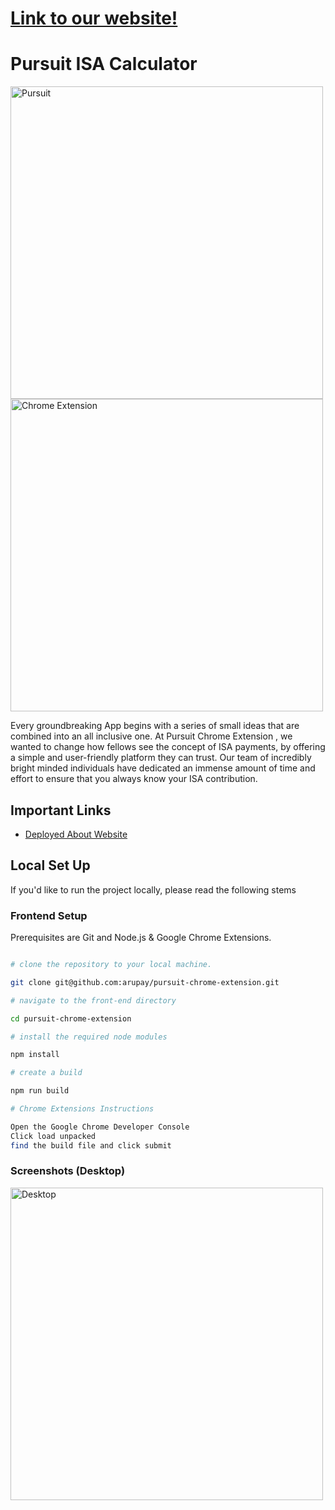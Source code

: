 # [Link to our website!](https://augustorupay.wixsite.com/pursuit-chrome-exten)

# Pursuit  ISA Calculator 

<img width="500" alt=" Pursuit " src="https://user-images.githubusercontent.com/96318127/200187434-7d45182e-3848-4374-8e53-54e3c67820f2.png">
<img width="500" alt="  Chrome Extension" src="https://user-images.githubusercontent.com/96318127/200187366-31a18591-739d-4acf-83dd-497343ce43ff.png">

Every groundbreaking App begins with a series of small ideas that are combined into an all inclusive one. At Pursuit Chrome Extension , we wanted to change how fellows see the concept of ISA payments, by offering a simple and user-friendly platform they can trust. Our team of incredibly bright minded individuals have dedicated an immense amount of time and effort to ensure that you always know your ISA contribution.

## Important Links

- [Deployed About Website](https://augustorupay.wixsite.com/pursuit-chrome-exten)

## Local Set Up

If you'd like to run the project locally, please read the following stems

### Frontend Setup

Prerequisites are Git and Node.js & Google Chrome Extensions.

```bash

# clone the repository to your local machine.

git clone git@github.com:arupay/pursuit-chrome-extension.git

# navigate to the front-end directory

cd pursuit-chrome-extension

# install the required node modules

npm install

# create a build

npm run build

# Chrome Extensions Instructions

Open the Google Chrome Developer Console
Click load unpacked
find the build file and click submit

```
### Screenshots (Desktop)

<img width="500" alt=" Desktop " src="[https://user-images.githubusercontent.com/96318127/200187434-7d45182e-3848-4374-8e53-54e3c67820f2.png](https://user-images.githubusercontent.com/96318127/200187845-645ccfb2-fc0b-4c1f-a234-d8895382db40.png)">




